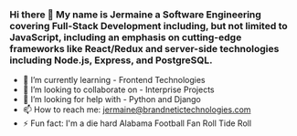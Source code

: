 ### Hi there 👋 My name is Jermaine a Software Engineering covering Full-Stack Development including, but not limited to JavaScript, including an emphasis on cutting-edge frameworks like React/Redux and server-side technologies including Node.js, Express, and PostgreSQL.



- 🌱 I’m currently learning - Frontend Technologies
- 👯 I’m looking to collaborate on - Interprise Projects
- 🤔 I’m looking for help with - Python and Django
- 📫 How to reach me: jermaine@brandnetictechnologies.com
- ⚡ Fun fact: I'm a die hard Alabama Football Fan Roll Tide Roll

